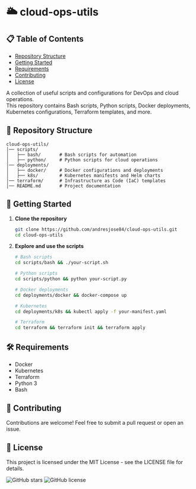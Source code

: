 # 🌥️ cloud-ops-utils

## 📋 Table of Contents

- [Repository Structure](#-repository-structure)
- [Getting Started](#-getting-started)
- [Requirements](#-requirements)
- [Contributing](#-contributing)
- [License](#-license)

A collection of useful scripts and configurations for DevOps and cloud operations.  
This repository contains Bash scripts, Python scripts, Docker deployments, Kubernetes configurations, Terraform templates, and more.

## 📂 Repository Structure

```
cloud-ops-utils/
│── scripts/
│   ├── bash/       # Bash scripts for automation
│   ├── python/     # Python scripts for cloud operations
│── deployments/
│   ├── docker/     # Docker configurations and deployments
│   ├── k8s/        # Kubernetes manifests and Helm charts
│── terraform/      # Infrastructure as Code (IaC) templates
│── README.md       # Project documentation
```

## 🚀 Getting Started

1. **Clone the repository**

    ```sh
    git clone https://github.com/andresjose84/cloud-ops-utils.git
    cd cloud-ops-utils
    ```

2. **Explore and use the scripts**

    ```sh
    # Bash scripts
    cd scripts/bash && ./your-script.sh

    # Python scripts
    cd scripts/python && python your-script.py

    # Docker deployments
    cd deployments/docker && docker-compose up

    # Kubernetes
    cd deployments/k8s && kubectl apply -f your-manifest.yaml

    # Terraform
    cd terraform && terraform init && terraform apply
    ```

## 🛠️ Requirements

- Docker
- Kubernetes
- Terraform
- Python 3
- Bash

## 🤝 Contributing

Contributions are welcome! Feel free to submit a pull request or open an issue.

## 📜 License

This project is licensed under the MIT License - see the LICENSE file for details.

![GitHub stars](https://img.shields.io/github/stars/andresjose84/cloud-ops-utils?style=flat-square)
![GitHub license](https://img.shields.io/github/license/andresjose84/cloud-ops-utils?style=flat-square)
